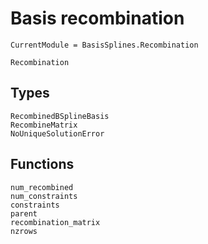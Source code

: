 # Basis recombination

```@meta
CurrentModule = BasisSplines.Recombination
```

```@docs
Recombination
```

## Types

```@docs
RecombinedBSplineBasis
RecombineMatrix
NoUniqueSolutionError
```

## Functions

```@docs
num_recombined
num_constraints
constraints
parent
recombination_matrix
nzrows
```
